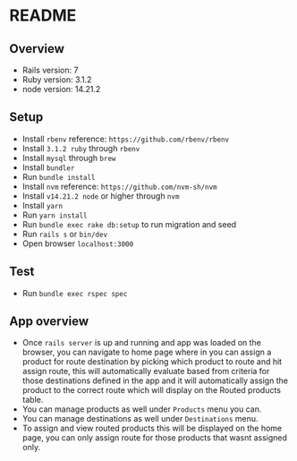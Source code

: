 # README

## Overview

- Rails version: 7
- Ruby version: 3.1.2
- node version: 14.21.2


## Setup

- Install `rbenv` reference: `https://github.com/rbenv/rbenv`
- Install `3.1.2 ruby` through `rbenv`
- Install `mysql` through `brew`
- Install `bundler`
- Run `bundle install`
- Install `nvm` reference: `https://github.com/nvm-sh/nvm`
- Install `v14.21.2 node` or higher through `nvm`
- Install `yarn`
- Run `yarn install`
- Run `bundle exec rake db:setup` to run migration and seed
- Run `rails s` or `bin/dev`
- Open browser `localhost:3000`


## Test

- Run `bundle exec rspec spec`

## App overview

- Once `rails server` is up and running and app was loaded on the browser, you can navigate to home page where in you can assign a product for route destination by picking which product to route and hit assign route, this will automatically evaluate based from criteria for those destinations defined in the app and it will automatically assign the product to the correct route which will display on the Routed products table.
- You can manage products as well under `Products` menu you can.
- You can manage destinations as well under `Destinations` menu.
- To assign and view routed products this will be displayed on the home page, you can only assign route for those products that wasnt assigned only.